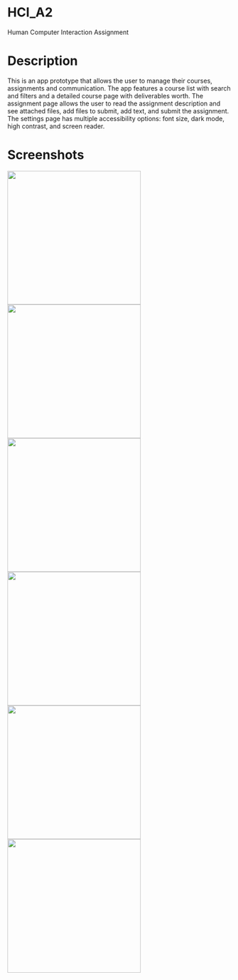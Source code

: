 # HCI_A2
Human Computer Interaction Assignment

# Description
This is an app prototype that allows the user to manage their courses, assignments and communication. The app features a course list with search and filters and a detailed course page with deliverables worth. The assignment page allows the user to read the assignment description and see attached files, add files to submit, add text, and submit the assignment. The settings page has multiple accessibility options: font size, dark mode, high contrast, and screen reader.

# Screenshots
<img src="1.png" width="300">
<img src="2.png" width="300">
<img src="3.png" width="300">
<img src="4.png" width="300">
<img src="5.png" width="300">
<img src="6.png" width="300">
